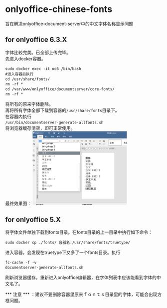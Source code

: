 # onlyoffice-chinese-fonts
旨在解决onlyoffice-document-server中的中文字体名称显示问题<br>

## for onlyoffice 6.3.X
字体比较完美。已全部上传完毕。<br>
先进入docker容器。<br>

```
sudo docker exec -it oo6 /bin/bash
#进入容器后执行
cd /usr/share/fonts/
rm -rf *
cd /var/www/onlyoffice/documentserver/core-fonts/
rm -rf *
```
将所有的原来字体删除。<br>
再将所有字体全部下载到容器的`/usr/share/fonts`目录下。<br>
在容器内执行<br>
`
 /usr/bin/documentserver-generate-allfonts.sh
`
<br>
将浏览器缓存清空，即可正常使用。<br>
最终效果图：
<img src=https://github.com/funggtopp/onlyoffice-chinese-fonts/raw/master/onlyoffice_chinesefonts.jpg width=60%></img>

## for onlyoffice 5.X
将字体文件单独下载到fonts目录。在fonts目录的上一目录中执行如下命令：
```
sudo docker cp ./fonts/ 容器名:/usr/share/fonts/truetype/
```
进入容器，会发现在truetype下又多了一个fonts目录。执行
```
fc-cache -f -v
documentserver-generate-allfonts.sh
```
刷新浏览器缓存，重新进入onlyoffice编辑器，在字体列表中应该能看到字体的中文名了。

*** 注意 *** ：建议不要删除容器里原来ｆｏｎｔｓ目录里的字体，可能会出现方框问题。
